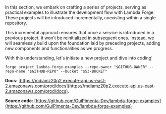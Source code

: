 In this section, we embark on crafting a series of projects, serving as practical examples to illustrate the development flow with Lambda Forge. These projects will be introduced incrementally, coexisting within a single repository.

This incremental approach ensures that once a service is introduced in a previous project, it won't be reinitialized in subsequent ones. Instead, we will seamlessly build upon the foundation laid by preceding projects, adding new components and functionalities as we progress.

With this understanding, let's initiate a new project and dive into coding!

```
forge project lambda-forge-examples --repo-owner "$GITHUB-OWNER" --repo-name "$GITHUB-REPO" --bucket "$S3-BUCKET"
```

**Docs**: [https://mdiamz20p2.execute-api.us-east-2.amazonaws.com/prod/docs](https://mdiamz20p2.execute-api.us-east-2.amazonaws.com/prod/docs).

**Source code**: [https://github.com/GuiPimenta-Dev/lambda-forge-examples](https://github.com/GuiPimenta-Dev/lambda-forge-examples)

